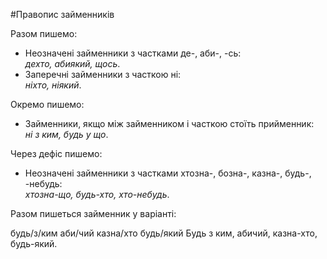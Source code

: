 #Правопис займенникiв

<span class="p1">Разом пишемо:</span>
<ul>
<li>Неозначенi займенники з частками <span class="p1">де-</span>, <span class="p1">аби-</span>, <span class="p1">-сь</span>:<br><i>дехто, абиякий, щось</i>.</li>
<li>Заперечнi займенники з часткою <span class="p1">нi</span>:<br><i>нiхто, нiякий</i>.</li>
</ul>


<span class="p1">Окремо пишемо:</span>
<ul>
<li>Займенники, якщо мiж займенником i часткою стоїть прийменник:<br><i>нi з ким, будь у що</i>.</li>
</ul>



<span class="p1">Через дефiс пишемо:</span>
<ul>
<li>Неозначенi займенники з частками <span class="p1">хтозна-</span>, <span class="p1">бозна-</span>, <span class="p1">казна-</span>, <span class="p1">будь-</span>, <span class="p1">-небудь</span>:<br><i>хтозна-що, будь-хто, хто-небудь</i>.</li>
</ul>

<quiz> 
    <question>
       <p>Разом пишеться займенник у варіанті:</p>
           <answer>будь/з/ким</answer>
           <answer correct>аби/чий</answer>
           <answer>казна/хто</answer>
           <answer>будь/який</answer>
      <explanation>
Будь з ким, абичий, казна-хто, будь-який.
 </explanation>
    </question>
</quiz> 
